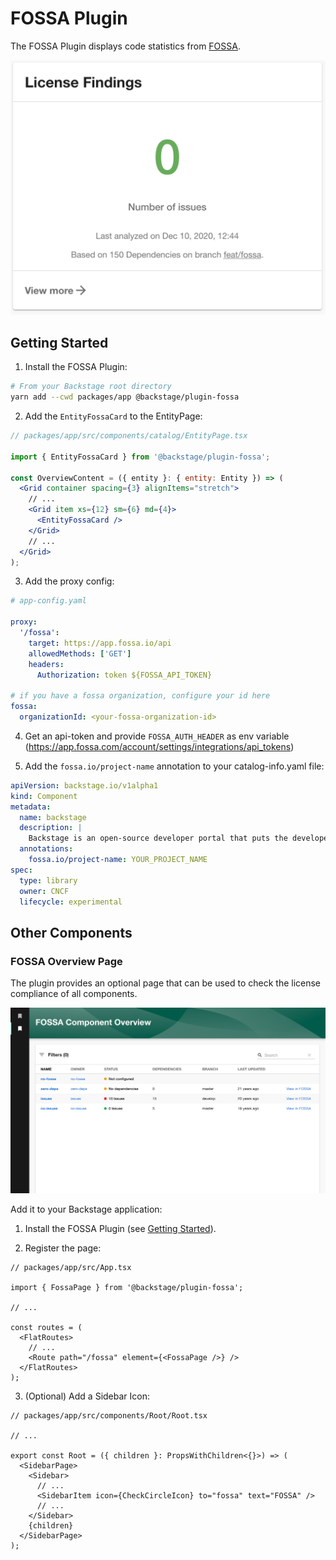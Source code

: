 # FOSSA Plugin

The FOSSA Plugin displays code statistics from [FOSSA](https://fossa.com/).

![FOSSA Card](./docs/fossa-card.png)

## Getting Started

1. Install the FOSSA Plugin:

```bash
# From your Backstage root directory
yarn add --cwd packages/app @backstage/plugin-fossa
```

2. Add the `EntityFossaCard` to the EntityPage:

```jsx
// packages/app/src/components/catalog/EntityPage.tsx

import { EntityFossaCard } from '@backstage/plugin-fossa';

const OverviewContent = ({ entity }: { entity: Entity }) => (
  <Grid container spacing={3} alignItems="stretch">
    // ...
    <Grid item xs={12} sm={6} md={4}>
      <EntityFossaCard />
    </Grid>
    // ...
  </Grid>
);
```

3. Add the proxy config:

```yaml
# app-config.yaml

proxy:
  '/fossa':
    target: https://app.fossa.io/api
    allowedMethods: ['GET']
    headers:
      Authorization: token ${FOSSA_API_TOKEN}

# if you have a fossa organization, configure your id here
fossa:
  organizationId: <your-fossa-organization-id>
```

4. Get an api-token and provide `FOSSA_AUTH_HEADER` as env variable (https://app.fossa.com/account/settings/integrations/api_tokens)

5. Add the `fossa.io/project-name` annotation to your catalog-info.yaml file:

```yaml
apiVersion: backstage.io/v1alpha1
kind: Component
metadata:
  name: backstage
  description: |
    Backstage is an open-source developer portal that puts the developer experience first.
  annotations:
    fossa.io/project-name: YOUR_PROJECT_NAME
spec:
  type: library
  owner: CNCF
  lifecycle: experimental
```

## Other Components

### FOSSA Overview Page

The plugin provides an optional page that can be used to check the license compliance of all components.

![FOSSA Overview](./docs/fossa-overview.png)

Add it to your Backstage application:

1. Install the FOSSA Plugin (see [Getting Started](#getting-started)).

2. Register the page:

```tsx
// packages/app/src/App.tsx

import { FossaPage } from '@backstage/plugin-fossa';

// ...

const routes = (
  <FlatRoutes>
    // ...
    <Route path="/fossa" element={<FossaPage />} />
  </FlatRoutes>
);
```

3. (Optional) Add a Sidebar Icon:

```tsx
// packages/app/src/components/Root/Root.tsx

// ...

export const Root = ({ children }: PropsWithChildren<{}>) => (
  <SidebarPage>
    <Sidebar>
      // ...
      <SidebarItem icon={CheckCircleIcon} to="fossa" text="FOSSA" />
      // ...
    </Sidebar>
    {children}
  </SidebarPage>
);
```
